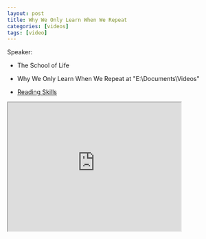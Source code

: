 ```yaml
---
layout: post
title: Why We Only Learn When We Repeat
categories: [videos]
tags: [video]
---
```


Speaker:

-  The School of Life

- Why We Only Learn When We Repeat at "E:\Documents\Videos"
- [Reading Skills](https://www.youtube.com/watch?v=aoRHq0TQnZM)

<!--more-->

<iframe width="80%" height="300px" src="https://www.youtube.com/embed/aoRHq0TQnZM">
</iframe>